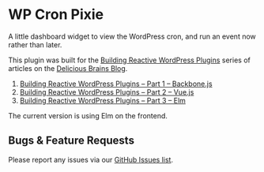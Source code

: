 # WP Cron Pixie

A little dashboard widget to view the WordPress cron, and run an event now rather than later.

This plugin was built for the [Building Reactive WordPress Plugins](https://deliciousbrains.com/building-reactive-wordpress-plugins/) series of articles on the [Delicious Brains Blog](https://deliciousbrains.com/blog/).

1. [Building Reactive WordPress Plugins – Part 1 – Backbone.js](https://deliciousbrains.com/building-reactive-wordpress-plugins-part-1-backbone-js/)
1. [Building Reactive WordPress Plugins – Part 2 – Vue.js](https://deliciousbrains.com/building-reactive-wordpress-plugins-part-2-vue-js/)
1. [Building Reactive WordPress Plugins – Part 3 – Elm](https://deliciousbrains.com/building-reactive-wordpress-plugins-part-3-elm/)

The current version is using Elm on the frontend.

## Bugs & Feature Requests
Please report any issues via our [GitHub Issues list](https://github.com/ianmjones/wp-cron-pixie/issues).
